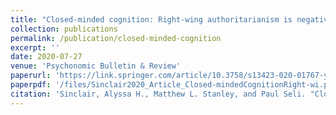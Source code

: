 ```yaml
---
title: "Closed-minded cognition: Right-wing authoritarianism is negatively related to belief updating following prediction error"
collection: publications
permalink: /publication/closed-minded-cognition
excerpt: ''
date: 2020-07-27
venue: 'Psychonomic Bulletin & Review'
paperurl: 'https://link.springer.com/article/10.3758/s13423-020-01767-y'
paperpdf: '/files/Sinclair2020_Article_Closed-mindedCognitionRight-wi.pdf'
citation: 'Sinclair, Alyssa H., Matthew L. Stanley, and Paul Seli. "Closed-minded cognition: Right-wing authoritarianism is negatively related to belief updating following prediction error." Psychonomic bulletin & review 27.6 (2020): 1348-1361.'
---
```

 